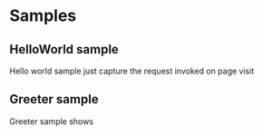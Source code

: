 # Samples

## HelloWorld sample

Hello world sample just capture the request invoked on page visit

## Greeter sample

Greeter sample shows 